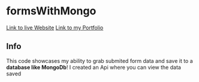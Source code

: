 # formsWithMongo
[Link to live Website](https://desolate-sea-56537.herokuapp.com/)
[Link to my Portfolio](http://jarongallo.herokuapp.com/)

## Info 
This code showcases my ability to grab submited form data and save it to a **database like MongoDb**! I created an Api where you can view the data saved

